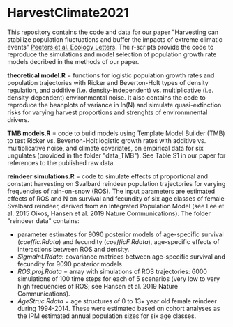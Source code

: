 # HarvestClimate2021
This repository contains the code and data for our paper "Harvesting can stabilize population fluctuations and buffer the impacts of extreme climatic events" [Peeters et al. Ecology Letters](https://www.authorea.com/users/395263/articles/545846-harvesting-can-stabilize-population-fluctuations-and-buffer-the-impacts-of-extreme-climatic-events?commit=5bdcca62ca0e5021fc1fc5c16c430f9b2d9129b4). The r-scripts provide the code to reproduce the simulations and model selection of population growth rate models decribed in the methods of our paper.

**theoretical model.R** = functions for logistic population growth rates and population trajectories with Ricker and Beverton-Holt types of density regulation, and additive (i.e. density-independent) vs. multiplicative (i.e. density-dependent) environmental noise. It also contains the code to reproduce the beanplots of variance in ln(N) and simulate quasi-extinction risks for varying harvest proportions and strenghts of environmnental drivers.

**TMB models.R** = code to build models using Template Model Builder (TMB) to test Ricker vs. Beverton-Holt logistic growth rates with additive vs. multiplicative noise, and climate covariates, on empirical data for six ungulates (provided in the folder "data_TMB"). See Table S1 in our paper for references to the published raw data. 

**reindeer simulations.R** = code to simulate effects of proportional and constant harvesting on Svalbard reindeer population trajectories for varying frequencies of rain-on-snow (ROS). The input parameters are estimated effects of ROS and N on survival and fecundity of six age classes of female Svalbard reindeer, derived from an Integrated Population Model (see Lee et al. 2015 Oikos, Hansen et al. 2019 Nature Communications). 
The folder "reindeer data" contains:
- parameter estimates for 9090 posterior models of age-specific survival (*coeffic.Rdata*) and fecundity (*coefficF.Rdata*), age-specific effects of interactions between ROS and density. 
- *SigmaInt.Rdata*: covariance matrices between age-specific survival and fecundity for 9090 posterior models
- *ROS.proj.Rdata* = array with simulations of ROS trajectories: 6000 simulations of 100 time steps for each of 5 scenarios (very low to very high frequencies of ROS; see Hansen et al. 2019 Nature Communications).
- *AgeStruc.Rdata* = age structures of 0 to 13+ year old female reindeer during 1994-2014. These were estimated based on cohort analyses as the IPM estimated annual population sizes for six age classes.
